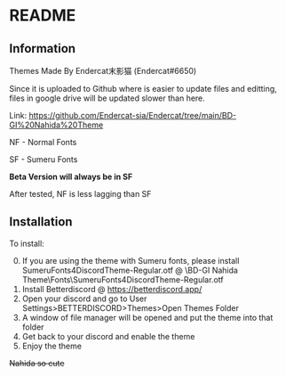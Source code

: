 # README

## Information

Themes Made By Endercat末影猫 (Endercat#6650)
 
Since it is uploaded to Github where is easier to update files and editting, files in google drive will be updated slower than here.

Link: https://github.com/Endercat-sia/Endercat/tree/main/BD-GI%20Nahida%20Theme

NF - Normal Fonts

SF - Sumeru Fonts

**Beta Version will always be in SF**


After tested, NF is less lagging than SF

## Installation
To install:

0. If you are using the theme with Sumeru fonts, please install SumeruFonts4DiscordTheme-Regular.otf @ \BD-GI Nahida Theme\Fonts\SumeruFonts4DiscordTheme-Regular.otf
1. Install Betterdiscord @ https://betterdiscord.app/
2. Open your discord and go to User Settings>BETTERDISCORD>Themes>Open Themes Folder
3. A window of file manager will be opened and put the theme into that folder
4. Get back to your discord and enable the theme
5. Enjoy the theme

~~Nahida so cute~~
